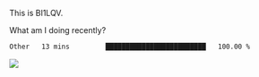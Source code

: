 This is BI1LQV.

What am I doing recently?

<!--START_SECTION:waka-->

```txt
Other   13 mins         █████████████████████████   100.00 %
```

<!--END_SECTION:waka-->

<img src="https://github-readme-stats.vercel.app/api?username=bi1lqv&show_icons=true&count_private=true">
